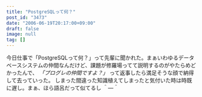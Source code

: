 ```yaml
---
title: "PostgreSQLって何？"
post_id: "3473"
date: "2006-06-19T20:17:00+09:00"
draft: false
image: null
tag: []
---
```



今日仕事で「PostgreSQLって何？」って先輩に聞かれた。まぁいわゆるデータベースシステムの仲間なんだけど、課題が修羅場ってて説明するのがやたらめどかったんで、 _「プログレの仲間ですよ？」_ って返事したら満足そうな顔で納得して去っていった。 しまった間違った知識植えてしまったと気付いた時は時既に遅し。まぁ、ほら語呂だって似てるし ＾―＾
